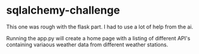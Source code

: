 # sqlalchemy-challenge

This one was rough with the flask part. I had to use a lot of help from the ai.

Running the app.py will create a home page with a listing of different API's containing variaous weather data from different weather stations. 